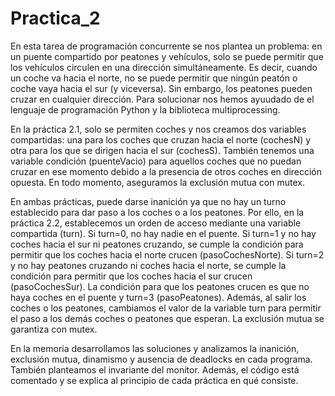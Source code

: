 # Practica_2

En esta tarea de programación concurrente se nos plantea un problema: en un puente compartido por peatones y vehículos, solo se puede permitir que los vehículos circulen en una dirección simultáneamente. Es decir, cuando un coche va hacia el norte, no se puede permitir que ningún peatón o coche vaya hacia el sur (y viceversa). Sin embargo, los peatones pueden cruzar en cualquier dirección. Para solucionar nos hemos ayuudado de el lenguaje de programación Python y la biblioteca multiprocessing.

En la práctica 2.1, solo se permiten coches y nos creamos dos variables compartidas: una para los coches que cruzan hacia el norte (cochesN) y otra para los que se dirigen hacia el sur (cochesS). También tenemos una variable condición (puenteVacio) para aquellos coches que no puedan cruzar en ese momento debido a la presencia de otros coches en dirección opuesta. En todo momento, aseguramos la exclusión mutua con mutex.

En ambas prácticas, puede darse inanición ya que no hay un turno establecido para dar paso a los coches o a los peatones. Por ello, en la práctica 2.2, establecemos un orden de acceso mediante una variable compartida (turn). Si turn=0, no hay nadie en el puente. Si turn=1 y no hay coches hacia el sur ni peatones cruzando, se cumple la condición para permitir que los coches hacia el norte crucen (pasoCochesNorte). Si turn=2 y no hay peatones cruzando ni coches hacia el norte, se cumple la condición para permitir que los coches hacia el sur crucen (pasoCochesSur). La condición para que los peatones crucen es que no haya coches en el puente y turn=3 (pasoPeatones). Además, al salir los coches o los peatones, cambiamos el valor de la variable turn para permitir el paso a los demás coches o peatones que esperan. La exclusión mutua se garantiza con mutex.

En la memoria desarrollamos las soluciones y analizamos la inanición, exclusión mutua, dinamismo y ausencia de deadlocks en cada programa. También planteamos el invariante del monitor. Además, el código está comentado y se explica al principio de cada práctica en qué consiste.
